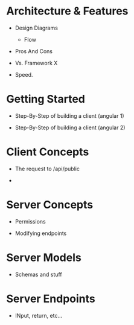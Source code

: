 # Architecture & Features

* Design Diagrams
  * Flow

* Pros And Cons

* Vs. Framework X

* Speed.


# Getting Started

* Step-By-Step of building a client (angular 1)

* Step-By-Step of building a client (angular 2)

# Client Concepts

* The request to /api/public

*

# Server Concepts

* Permissions

* Modifying endpoints

# Server Models

* Schemas and stuff

# Server Endpoints

* INput, return, etc...
